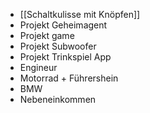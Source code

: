 - [[Schaltkulisse mit Knöpfen]] 
- Projekt Geheimagent
- Projekt game
- Projekt Subwoofer
- Projekt Trinkspiel App
- Engineur
- Motorrad + Führershein
- BMW 
- Nebeneinkommen
